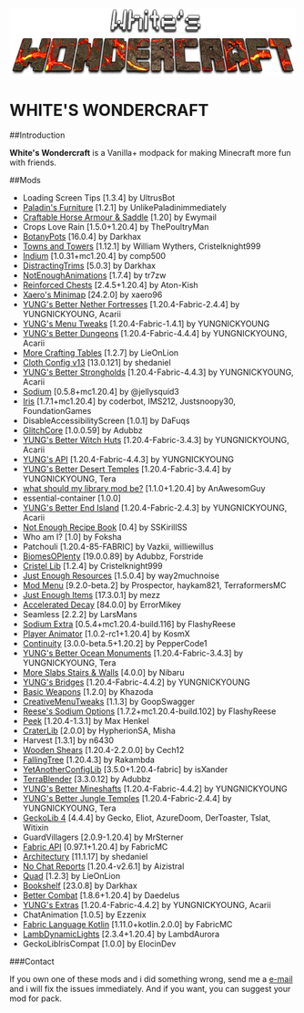 ![White's Wondercraft](https://github.com/KerimCan05/wondercraft/blob/main/images/main.png?raw=true)

# WHITE'S WONDERCRAFT

##Introduction

**White's Wondercraft** is a Vanilla+ modpack for making Minecraft more fun with friends.

##Mods

- Loading Screen Tips [1.3.4] by UltrusBot
- [Paladin's Furniture](https://www.curseforge.com/minecraft/mc-mods/paladins-furniture) [1.2.1] by UnlikePaladinimmediately
- [Craftable Horse Armour & Saddle](https://www.curseforge.com/minecraft/mc-mods/cha-s) [1.20] by Ewymail
- Crops Love Rain [1.5.0+1.20.4] by ThePoultryMan
- [BotanyPots](https://www.curseforge.com/minecraft/mc-mods/botany-pots) [16.0.4] by Darkhax
- [Towns and Towers](https://modrinth.com/mod/towns-and-towers) [1.12.1] by William Wythers, Cristelknight999
- [Indium](https://modrinth.com/mod/indium) [1.0.31+mc1.20.4] by comp500
- [DistractingTrims](https://www.curseforge.com/minecraft/mc-mods/distracting-trims) [5.0.3] by Darkhax
- [NotEnoughAnimations](https://modrinth.com/mod/not-enough-animations) [1.7.4] by tr7zw
- [Reinforced Chests](https://www.curseforge.com/minecraft/mc-mods/reinforced-chests) [2.4.5+1.20.4] by Aton-Kish
- [Xaero's Minimap](https://www.curseforge.com/minecraft/mc-mods/xaeros-minimap) [24.2.0] by xaero96
- [YUNG's Better Nether Fortresses](https://www.curseforge.com/minecraft/mc-mods/yungs-better-nether-fortresses-fabric) [1.20.4-Fabric-2.4.4] by YUNGNICKYOUNG, Acarii
- [YUNG's Menu Tweaks](https://www.curseforge.com/minecraft/mc-mods/yungs-menu-tweaks-fabric) [1.20.4-Fabric-1.4.1] by YUNGNICKYOUNG
- [YUNG's Better Dungeons](https://www.curseforge.com/minecraft/mc-mods/yungs-better-dungeons-fabric) [1.20.4-Fabric-4.4.4] by YUNGNICKYOUNG, Acarii
- [More Crafting Tables](https://lieonlion.github.io/LieOnLion/) [1.2.7] by LieOnLion
- [Cloth Config v13](https://minecraft.curseforge.com/projects/cloth-config) [13.0.121] by shedaniel
- [YUNG's Better Strongholds](https://www.curseforge.com/minecraft/mc-mods/yungs-better-strongholds-fabric) [1.20.4-Fabric-4.4.3] by YUNGNICKYOUNG, Acarii
- [Sodium](https://github.com/CaffeineMC/sodium-fabric) [0.5.8+mc1.20.4] by @jellysquid3
- [Iris](https://github.com/IrisShaders/Iris) [1.7.1+mc1.20.4] by coderbot, IMS212, Justsnoopy30, FoundationGames
- DisableAccessibilityScreen [1.0.1] by DaFuqs
- [GlitchCore](https://www.curseforge.com/minecraft/mc-mods/glitchcore) [1.0.0.59] by Adubbz
- [YUNG's Better Witch Huts](https://www.curseforge.com/minecraft/mc-mods/yungs-better-witch-huts-fabric) [1.20.4-Fabric-3.4.3] by YUNGNICKYOUNG, Acarii
- [YUNG's API](https://www.curseforge.com/minecraft/mc-mods/yungs-api-fabric) [1.20.4-Fabric-4.4.3] by YUNGNICKYOUNG
- [YUNG's Better Desert Temples](https://www.curseforge.com/minecraft/mc-mods/yungs-better-desert-temples-fabric) [1.20.4-Fabric-3.4.4] by YUNGNICKYOUNG, Tera
- [what should my library mod be?](https://modrinth.com/mod/wsmlmb) [1.1.0+1.20.4] by AnAwesomGuy
- essential-container [1.0.0]
- [YUNG's Better End Island](https://www.curseforge.com/minecraft/mc-mods/yungs-better-end-island-fabric) [1.20.4-Fabric-2.4.3] by YUNGNICKYOUNG, Acarii
- [Not Enough Recipe Book](https://www.curseforge.com/minecraft/mc-mods/notenoughrecipebook) [0.4] by SSKirillSS
- Who am I? [1.0] by Foksha
- Patchouli [1.20.4-85-FABRIC] by Vazkii, williewillus
- [BiomesOPlenty](https://www.curseforge.com/minecraft/mc-mods/biomes-o-plenty) [19.0.0.89] by Adubbz, Forstride
- [Cristel Lib](https://modrinth.com/mod/cristel-lib) [1.2.4] by Cristelknight999
- [Just Enough Resources](https://www.curseforge.com/minecraft/mc-mods/just-enough-resources-jer) [1.5.0.4] by way2muchnoise
- [Mod Menu](https://modrinth.com/mod/modmenu) [9.2.0-beta.2] by Prospector, haykam821, TerraformersMC
- [Just Enough Items](https://www.curseforge.com/minecraft/mc-mods/jei) [17.3.0.1] by mezz
- [Accelerated Decay](https://github.com/errormikey/accelerated-decay) [84.0.0] by ErrorMikey
- Seamless [2.2.2] by LarsMans
- [Sodium Extra](https://modrinth.com/mod/sodium-extra) [0.5.4+mc1.20.4-build.116] by FlashyReese
- [Player Animator](kosmx.dev) [1.0.2-rc1+1.20.4] by KosmX  
- [Continuity](https://modrinth.com/mod/continuity) [3.0.0-beta.5+1.20.2] by PepperCode1
- [YUNG's Better Ocean Monuments](https://www.curseforge.com/minecraft/mc-mods/yungs-better-ocean-monuments-fabric) [1.20.4-Fabric-3.4.3] by YUNGNICKYOUNG, Tera
- [More Slabs Stairs & Walls](https://modrinth.com/mod/more-slabs-stairs-and-walls) [4.0.0] by Nibaru
- [YUNG's Bridges](https://www.curseforge.com/minecraft/mc-mods/yungs-bridges-fabric) [1.20.4-Fabric-4.4.2] by YUNGNICKYOUNG
- [Basic Weapons](https://github.com/Khazoda/basic-weapons) [1.2.0] by Khazoda
- [CreativeMenuTweaks](https://modrinth.com/project/creative-menu-tweaks) [1.1.3] by GoopSwagger
- [Reese's Sodium Options](https://github.com/FlashyReese/reeses-sodium-options) [1.7.2+mc1.20.4-build.102] by FlashyReese
- [Peek](https://www.curseforge.com/minecraft/mc-mods/peek) [1.20.4-1.3.1] by Max Henkel
- [CraterLib](https://modrinth.com/mod/craterlib) [2.0.0] by HypherionSA, Misha
- Harvest [1.3.1] by n6430
- [Wooden Shears](https://github.com/cech12/WoodenShears) [1.20.4-2.2.0.0] by Cech12
- [FallingTree](https://www.curseforge.com/minecraft/mc-mods/falling-tree) [1.20.4.3] by Rakambda
- [YetAnotherConfigLib](https://isxander.dev) [3.5.0+1.20.4-fabric] by isXander
- [TerraBlender](https://www.curseforge.com/minecraft/mc-mods/terrablender) [3.3.0.12] by Adubbz
- [YUNG's Better Mineshafts](https://www.curseforge.com/minecraft/mc-mods/yungs-better-mineshafts-fabric) [1.20.4-Fabric-4.4.2] by YUNGNICKYOUNG
- [YUNG's Better Jungle Temples](https://www.curseforge.com/minecraft/mc-mods/yungs-better-jungle-temples-fabric) [1.20.4-Fabric-2.4.4] by YUNGNICKYOUNG, Tera
- [GeckoLib 4](https://www.curseforge.com/minecraft/mc-mods/geckolib) [4.4.4] by Gecko, Eliot, AzureDoom, DerToaster, Tslat, Witixin
- GuardVillagers [2.0.9-1.20.4] by MrSterner
- [Fabric API](https://fabricmc.net) [0.97.1+1.20.4] by FabricMC
- [Architectury](https://architectury.github.io/architectury-documentations/) [11.1.17] by shedaniel
- [No Chat Reports](https://www.curseforge.com/minecraft/mc-mods/no-chat-reports) [1.20.4-v2.6.1] by Aizistral
- [Quad](https://lieonlion.github.io/LieOnLion/) [1.2.3] by LieOnLion
- [Bookshelf](https://www.curseforge.com/minecraft/mc-mods/bookshelf) [23.0.8] by Darkhax
- [Better Combat](https://github.com/ZsoltMolnarrr/BetterCombat) [1.8.6+1.20.4] by Daedelus
- [YUNG's Extras](https://www.curseforge.com/minecraft/mc-mods/yungs-extras-fabric) [1.20.4-Fabric-4.4.2] by YUNGNICKYOUNG, Acarii
- ChatAnimation [1.0.5] by Ezzenix
- [Fabric Language Kotlin](https://minecraft.curseforge.com/projects/fabric-language-kotlin) [1.11.0+kotlin.2.0.0] by FabricMC
- [LambDynamicLights](https://modrinth.com/mod/lambdynamiclights) [2.3.4+1.20.4] by LambdAurora
- GeckoLibIrisCompat [1.0.0] by ElocinDev

###Contact

If you own one of these mods and i did something wrong, send me a [e-mail](mailto:kerim_can05@proton.me) and i will fix the issues immediately. And if you want, you can suggest your mod for pack.
